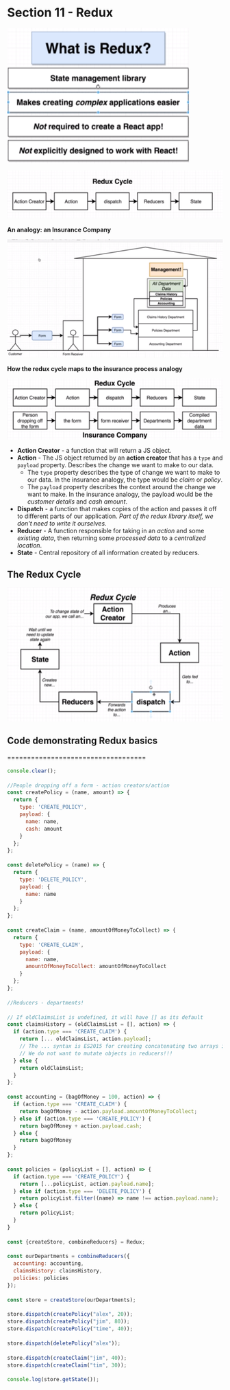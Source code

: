 # Section 11 - Redux

![Redux Overview](./redux-overview.PNG)

![Redux Cycle](./redux-cycle.PNG)

**An analogy: an Insurance Company**

![Insurance Analogy](./insurance-analogy.PNG)

**How the redux cycle maps to the insurance process analogy**

![Redux Cycle to Insurance](./redux-cycle-to-insurance.PNG)

* **Action Creator** - a function that will return a JS object.
* **Action** - The JS object returned by an **action creator** that has a `type` and `payload` property. Describes the change we want to make to our data.
    - The `type` property describes the type of change we want to make to our data. In the insurance analogy, the type would be *claim* or *policy*.
    - The `payload` property describes the context around the change we want to make. In the insurance analogy, the payload would be the *customer details* and *cash amount*.
* **Dispatch** - a function that makes copies of the action and passes it off to different parts of our application. *Part of the redux library itself, we don't need to write it ourselves.*
* **Reducer** - A function responsible for taking in an *action* and some *existing data*, then returning some *processed data* to a *centralized location*.
* **State** - Central repository of all information created by reducers.

**The Redux Cycle**
--------------------
![Redux Cycle 2](./redux-cycle2.PNG)

## Code demonstrating Redux basics
===================================

```javascript
console.clear();

//People dropping off a form - action creators/action
const createPolicy = (name, amount) => {
  return {
    type: 'CREATE_POLICY',
    payload: {
      name: name,
      cash: amount
    }
  };
};

const deletePolicy = (name) => {
  return {
    type: 'DELETE_POLICY',
    payload: {
      name: name
    }
  };
};

const createClaim = (name, amountOfMoneyToCollect) => {
  return {
    type: 'CREATE_CLAIM',
    payload: {
      name: name,
      amountOfMoneyToCollect: amountOfMoneyToCollect
    }
  };
};

//Reducers - departments!

// If oldClaimsList is undefined, it will have [] as its default
const claimsHistory = (oldClaimsList = [], action) => {
  if (action.type === 'CREATE_CLAIM') {
    return [... oldClaimsList, action.payload];
    // The ... syntax is ES2015 for creating concatenating two arrays into a brand new single array (not a list of arrays)
    // We do not want to mutate objects in reducers!!!
  } else {
    return oldClaimsList;
  }
};

const accounting = (bagOfMoney = 100, action) => {
  if (action.type === 'CREATE_CLAIM') {
    return bagOfMoney - action.payload.amountOfMoneyToCollect;
  } else if (action.type === 'CREATE_POLICY') {
    return bagOfMoney + action.payload.cash;
  } else {
    return bagOfMoney
  }
};

const policies = (policyList = [], action) => {
  if (action.type === 'CREATE_POLICY') {
    return [...policyList, action.payload.name];
  } else if (action.type === 'DELETE_POLICY') {
    return policyList.filter((name) => name !== action.payload.name);
  } else {
    return policyList;
  }
}

const {createStore, combineReducers} = Redux;

const ourDepartments = combineReducers({
  accounting: accounting,
  claimsHistory: claimsHistory,
  policies: policies
});

const store = createStore(ourDepartments);

store.dispatch(createPolicy("alex", 20));
store.dispatch(createPolicy("jim", 80));
store.dispatch(createPolicy("time", 40));

store.dispatch(deletePolicy("alex"));

store.dispatch(createClaim("jim", 40));
store.dispatch(createClaim("tim", 30));

console.log(store.getState());

```